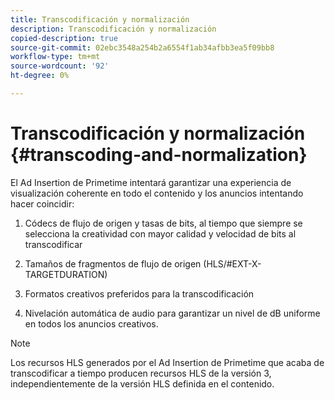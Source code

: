 ```yaml
---
title: Transcodificación y normalización
description: Transcodificación y normalización
copied-description: true
source-git-commit: 02ebc3548a254b2a6554f1ab34afbb3ea5f09bb8
workflow-type: tm+mt
source-wordcount: '92'
ht-degree: 0%

---
```


# Transcodificación y normalización {#transcoding-and-normalization}

El Ad Insertion de Primetime intentará garantizar una experiencia de visualización coherente en todo el contenido y los anuncios intentando hacer coincidir:

1. Códecs de flujo de origen y tasas de bits, al tiempo que siempre se selecciona la creatividad con mayor calidad y velocidad de bits al transcodificar

1. Tamaños de fragmentos de flujo de origen (HLS/#EXT-X-TARGETDURATION)

1. Formatos creativos preferidos para la transcodificación

1. Nivelación automática de audio para garantizar un nivel de dB uniforme en todos los anuncios creativos.

>[!NOTE]
>
>Los recursos HLS generados por el Ad Insertion de Primetime que acaba de transcodificar a tiempo producen recursos HLS de la versión 3, independientemente de la versión HLS definida en el contenido.
